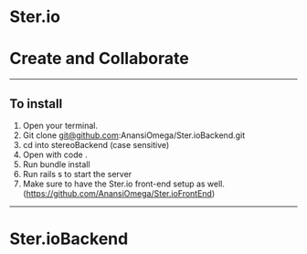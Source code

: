# Ster.io
# Create and Collaborate

________________________________________________________

## To install 
1. Open your terminal.
2. Git clone git@github.com:AnansiOmega/Ster.ioBackend.git
3. cd into stereoBackend (case sensitive)
4. Open with code .
5. Run bundle install
6. Run rails s to start the server
7. Make sure to have the Ster.io front-end setup as well. (https://github.com/AnansiOmega/Ster.ioFrontEnd)
________________________________________________________
# Ster.ioBackend
